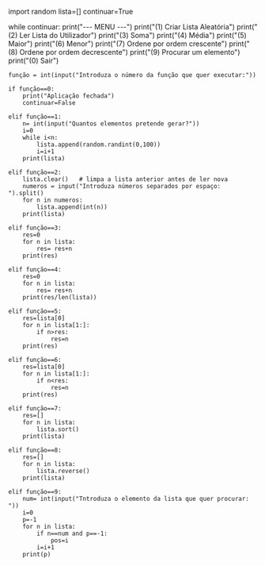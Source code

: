 import random 
lista=[]
continuar=True

while continuar:
    print("--- MENU ---")
    print("(1) Criar Lista Aleatória")
    print("(2) Ler Lista do Utilizador")
    print("(3) Soma")
    print("(4) Média")
    print("(5) Maior")
    print("(6) Menor")
    print("(7) Ordene por ordem crescente")
    print("(8) Ordene por ordem decrescente")
    print("(9) Procurar um elemento")
    print("(0) Sair")

    função = int(input("Introduza o número da função que quer executar:"))

    if função==0:
        print("Aplicação fechada")
        continuar=False

    elif função==1:
        n= int(input("Quantos elementos pretende gerar?"))
        i=0
        while i<n:
            lista.append(random.randint(0,100))
            i=i+1
        print(lista)

    elif função==2:
        lista.clear()   # limpa a lista anterior antes de ler nova
        numeros = input("Introduza números separados por espaço: ").split()
        for n in numeros:
            lista.append(int(n))
        print(lista)

    elif função==3:
        res=0
        for n in lista:
            res= res+n
        print(res)

    elif função==4:
        res=0
        for n in lista:
            res= res+n
        print(res/len(lista))

    elif função==5:
        res=lista[0]
        for n in lista[1:]:
            if n>res:
                res=n
        print(res)

    elif função==6:
        res=lista[0]
        for n in lista[1:]:
            if n<res:
                res=n
        print(res)

    elif função==7:
        res=[]
        for n in lista:
            lista.sort()
        print(lista)

    elif função==8:
        res=[]
        for n in lista:
            lista.reverse()
        print(lista)

    elif função==9:
        num= int(input("Tntroduza o elemento da lista que quer procurar: "))
        i=0
        p=-1
        for n in lista:
            if n==num and p==-1:
                pos=i
            i=i+1
        print(p)



